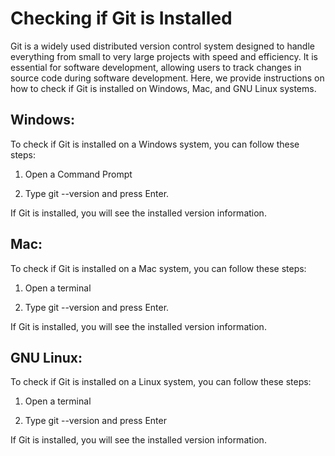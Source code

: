 # Checking if Git is Installed

Git is a widely used distributed version control system designed to handle everything from small to very large projects with speed and efficiency. It is essential for software development, allowing users to track changes in source code during software development. Here, we provide instructions on how to check if Git is installed on Windows, Mac, and GNU Linux systems.


## Windows:

To check if Git is installed on a Windows system, you can follow these steps:

1. Open a Command Prompt 

2. Type git --version and press Enter.

If Git is installed, you will see the installed version information.

## Mac: 

To check if Git is installed on a Mac system, you can follow these steps:

1. Open a terminal 

2. Type git --version and press Enter.

If Git is installed, you will see the installed version information. 

## GNU Linux:

To check if Git is installed on a Linux system, you can follow these steps:

1. Open a terminal 

2. Type git --version and press Enter 

If Git is installed, you will see the installed version information.
